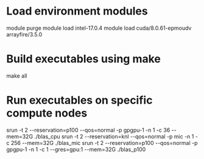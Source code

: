 # Load environment modules
module purge
module load intel-17.0.4
module load cuda/8.0.61-epmoudv arrayfire/3.5.0

# Build executables using make
make all

# Run executables on specific compute nodes
srun -t 2 --reservation=p100 --qos=normal -p gpgpu-1 -n 1 -c 36  --mem=32G ./blas_cpu
srun -t 2 --reservation=knl  --qos=normal -p mic     -n 1 -c 256 --mem=32G ./blas_mic
srun -t 2 --reservation=p100 --qos=normal -p gpgpu-1 -n 1 -c 1   --gres=gpu:1 --mem=32G ./blas_p100

